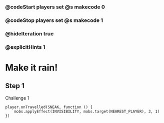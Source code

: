 ### @codeStart players set @s makecode 0
### @codeStop players set @s makecode 1

### @hideIteration true 
### @explicitHints 1


# Make it rain!

## Step 1
Challenge 1

```template
player.onTravelled(SNEAK, function () {
    mobs.applyEffect(INVISIBILITY, mobs.target(NEAREST_PLAYER), 3, 1)
})
```